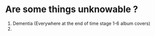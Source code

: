 # Are some things unknowable ?
1. Dementia (Everywhere at the end of time stage 1-6 album covers)
2. 